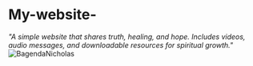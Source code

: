 # My-website-
*"A simple website that shares truth, healing, and hope. Includes videos, audio messages, and downloadable resources for spiritual growth."*
![BagendaNicholas](https://eu.docworkspace.com/d/sIACzp8ecApLs08IG?sa=601.1123)
